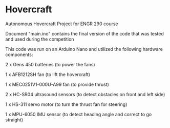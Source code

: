 # Hovercraft
Autonomous Hovercraft Project for ENGR 290 course

Document "main.ino" contains the final version of the code that was tested and used during the competition

This code was run on an Arduino Nano and utilized the following hardware components:
  
  2 x Gens 450 batteries (to power the fans)
  
  1 x AFB1212SH fan (to lift the hovercraft)
 
  1 x MEC0251V1-000U-A99 fan (to provide thrust)
  
  2 x HC-SR04 ultrasound sensors (to detect obstacles on front and left side)
  
  1 x HS-311 servo motor (to turn the thrust fan for steering)
  
  1 x MPU-6050 IMU sensor (to detect heading angle and correct to go straight)

